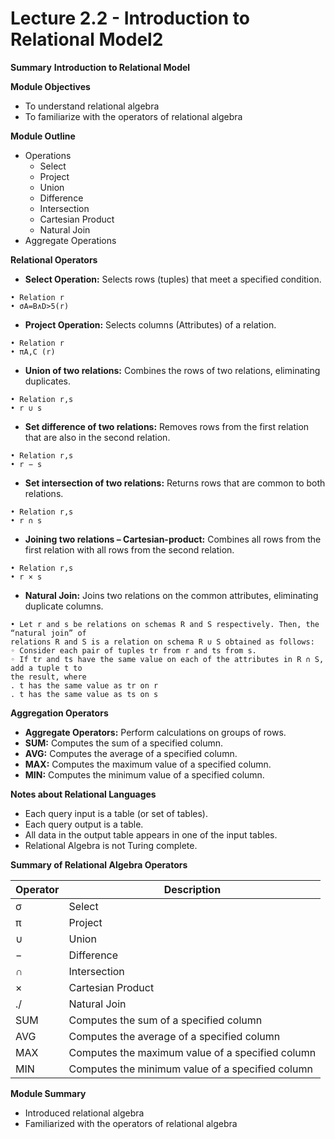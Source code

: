 # Lecture 2.2 - Introduction to Relational Model2

**Summary**
**Introduction to Relational Model**


**Module Objectives**

* To understand relational algebra
* To familiarize with the operators of relational algebra

**Module Outline**

* Operations
  * Select
  * Project
  * Union
  * Difference
  * Intersection
  * Cartesian Product
  * Natural Join
* Aggregate Operations

**Relational Operators**

* **Select Operation:** Selects rows (tuples) that meet a specified condition.

```
• Relation r
• σA=B∧D>5(r)
```

* **Project Operation:** Selects columns (Attributes) of a relation.

```
• Relation r
• πA,C (r)
```

* **Union of two relations:** Combines the rows of two relations, eliminating duplicates.

```
• Relation r,s
• r ∪ s
```

* **Set difference of two relations:** Removes rows from the first relation that are also in the second relation.

```
• Relation r,s
• r − s
```

* **Set intersection of two relations:** Returns rows that are common to both relations.

```
• Relation r,s
• r ∩ s
```

* **Joining two relations – Cartesian-product:** Combines all rows from the first relation with all rows from the second relation.

```
• Relation r,s
• r × s
```

* **Natural Join:** Joins two relations on the common attributes, eliminating duplicate columns.

```
• Let r and s be relations on schemas R and S respectively. Then, the “natural join” of
relations R and S is a relation on schema R ∪ S obtained as follows:
◦ Consider each pair of tuples tr from r and ts from s.
◦ If tr and ts have the same value on each of the attributes in R ∩ S, add a tuple t to
the result, where
. t has the same value as tr on r
. t has the same value as ts on s
```

**Aggregation Operators**

* **Aggregate Operators:** Perform calculations on groups of rows.
* **SUM:** Computes the sum of a specified column.
* **AVG:** Computes the average of a specified column.
* **MAX:** Computes the maximum value of a specified column.
* **MIN:** Computes the minimum value of a specified column.

**Notes about Relational Languages**

* Each query input is a table (or set of tables).
* Each query output is a table.
* All data in the output table appears in one of the input tables.
* Relational Algebra is not Turing complete.

**Summary of Relational Algebra Operators**

| Operator | Description                                      |
| -------- | ------------------------------------------------ |
| σ       | Select                                           |
| π       | Project                                          |
| ∪       | Union                                            |
| −       | Difference                                       |
| ∩       | Intersection                                     |
| ×       | Cartesian Product                                |
| ./       | Natural Join                                     |
| SUM      | Computes the sum of a specified column           |
| AVG      | Computes the average of a specified column       |
| MAX      | Computes the maximum value of a specified column |
| MIN      | Computes the minimum value of a specified column |

**Module Summary**

* Introduced relational algebra
* Familiarized with the operators of relational algebra
